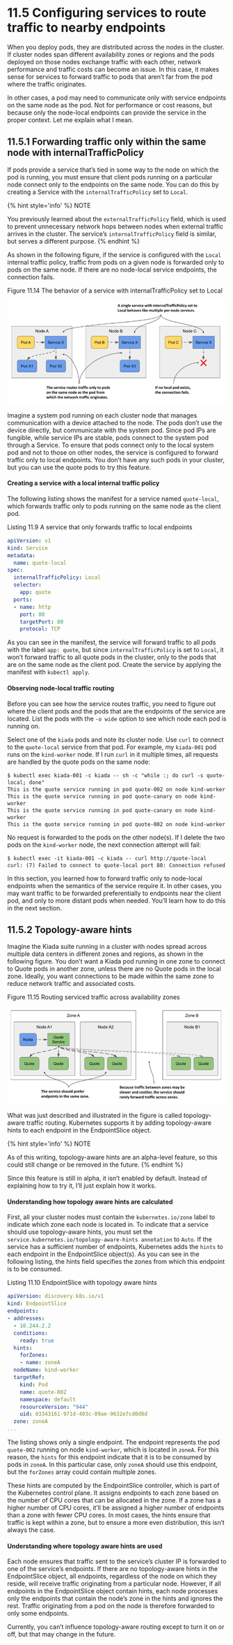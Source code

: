 # 11.5 Configuring services to route traffic to nearby endpoints
When you deploy pods, they are distributed across the nodes in the cluster. If cluster nodes span different availability zones or regions and the pods deployed on those nodes exchange traffic with each other, network performance and traffic costs can become an issue. In this case, it makes sense for services to forward traffic to pods that aren’t far from the pod where the traffic originates.

In other cases, a pod may need to communicate only with service endpoints on the same node as the pod. Not for performance or cost reasons, but because only the node-local endpoints can provide the service in the proper context. Let me explain what I mean.

## 11.5.1 Forwarding traffic only within the same node with internalTrafficPolicy
If pods provide a service that’s tied in some way to the node on which the pod is running, you must ensure that client pods running on a particular node connect only to the endpoints on the same node. You can do this by creating a Service with the `internalTrafficPolicy` set to `Local`.

{% hint style='info' %}
NOTE

You previously learned about the `externalTrafficPolicy` field, which is used to prevent unnecessary network hops between nodes when external traffic arrives in the cluster. The service’s `internalTrafficPolicy` field is similar, but serves a different purpose.
{% endhint %}


As shown in the following figure, if the service is configured with the `Local` internal traffic policy, traffic from pods on a given node is forwarded only to pods on the same node. If there are no node-local service endpoints, the connection fails.

Figure 11.14 The behavior of a service with internalTrafficPolicy set to Local

![](../images/11.14.png)

Imagine a system pod running on each cluster node that manages communication with a device attached to the node. The pods don’t use the device directly, but communicate with the system pod. Since pod IPs are fungible, while service IPs are stable, pods connect to the system pod through a Service. To ensure that pods connect only to the local system pod and not to those on other nodes, the service is configured to forward traffic only to local endpoints. You don’t have any such pods in your cluster, but you can use the quote pods to try this feature.

#### Creating a service with a local internal traffic policy
The following listing shows the manifest for a service named `quote-local`, which forwards traffic only to pods running on the same node as the client pod.

Listing 11.9 A service that only forwards traffic to local endpoints

```yaml
apiVersion: v1
kind: Service
metadata:
  name: quote-local
spec:
  internalTrafficPolicy: Local
  selector:
    app: quote
  ports:
  - name: http
    port: 80
    targetPort: 80
    protocol: TCP
```

As you can see in the manifest, the service will forward traffic to all pods with the label `app: quote`, but since `internalTrafficPolicy` is set to `Local`, it won’t forward traffic to all quote pods in the cluster, only to the pods that are on the same node as the client pod. Create the service by applying the manifest with `kubectl apply`.

#### Observing node-local traffic routing
Before you can see how the service routes traffic, you need to figure out where the client pods and the pods that are the endpoints of the service are located. List the pods with the `-o wide` option to see which node each pod is running on.

Select one of the `kiada` pods and note its cluster node. Use `curl` to connect to the `quote-local` service from that pod. For example, my `kiada-001` pod runs on the `kind-worker` node. If I run `curl` in it multiple times, all requests are handled by the quote pods on the same node:

```shell
$ kubectl exec kiada-001 -c kiada -- sh -c "while :; do curl -s quote-local; done"
This is the quote service running in pod quote-002 on node kind-worker
This is the quote service running in pod quote-canary on node kind-worker
This is the quote service running in pod quote-canary on node kind-worker
This is the quote service running in pod quote-002 on node kind-worker
```

No request is forwarded to the pods on the other node(s). If I delete the two pods on the `kind-worker` node, the next connection attempt will fail:

```shell
$ kubectl exec -it kiada-001 -c kiada -- curl http://quote-local
curl: (7) Failed to connect to quote-local port 80: Connection refused
```

In this section, you learned how to forward traffic only to node-local endpoints when the semantics of the service require it. In other cases, you may want traffic to be forwarded preferentially to endpoints near the client pod, and only to more distant pods when needed. You’ll learn how to do this in the next section.

## 11.5.2 Topology-aware hints
Imagine the Kiada suite running in a cluster with nodes spread across multiple data centers in different zones and regions, as shown in the following figure. You don’t want a Kiada pod running in one zone to connect to Quote pods in another zone, unless there are no Quote pods in the local zone. Ideally, you want connections to be made within the same zone to reduce network traffic and associated costs.

Figure 11.15 Routing serviced traffic across availability zones

![](../images/11.15.png)

What was just described and illustrated in the figure is called topology-aware traffic routing. Kubernetes supports it by adding topology-aware hints to each endpoint in the EndpointSlice object.

{% hint style='info' %}
NOTE

As of this writing, topology-aware hints are an alpha-level feature, so this could still change or be removed in the future.
{% endhint %}

Since this feature is still in alpha, it isn’t enabled by default. Instead of explaining how to try it, I’ll just explain how it works.

#### Understanding how topology aware hints are calculated
First, all your cluster nodes must contain the `kubernetes.io/zone` label to indicate which zone each node is located in. To indicate that a service should use topology-aware hints, you must set the `service.kubernetes.io/topology-aware-hints annotation` to `Auto`. If the service has a sufficient number of endpoints, Kubernetes adds the `hints` to each endpoint in the EndpointSlice object(s). As you can see in the following listing, the hints field specifies the zones from which this endpoint is to be consumed.

Listing 11.10 EndpointSlice with topology aware hints

```yaml
apiVersion: discovery.k8s.io/v1
kind: EndpointSlice
endpoints:
- addresses:
  - 10.244.2.2
  conditions:
    ready: true
  hints:
    forZones:
    - name: zoneA
  nodeName: kind-worker
  targetRef:
    kind: Pod
    name: quote-002
    namespace: default
    resourceVersion: "944"
    uid: 03343161-971d-403c-89ae-9632e7cd0d8d
  zone: zoneA
...
```

The listing shows only a single endpoint. The endpoint represents the pod `quote-002` running on node `kind-worker`, which is located in `zoneA`. For this reason, the `hints` for this endpoint indicate that it is to be consumed by pods in `zoneA`. In this particular case, only `zoneA` should use this endpoint, but the `forZones` array could contain multiple zones.

These hints are computed by the EndpointSlice controller, which is part of the Kubernetes control plane. It assigns endpoints to each zone based on the number of CPU cores that can be allocated in the zone. If a zone has a higher number of CPU cores, it’ll be assigned a higher number of endpoints than a zone with fewer CPU cores. In most cases, the hints ensure that traffic is kept within a zone, but to ensure a more even distribution, this isn’t always the case.

#### Understanding where topology aware hints are used
Each node ensures that traffic sent to the service’s cluster IP is forwarded to one of the service’s endpoints. If there are no topology-aware hints in the EndpointSlice object, all endpoints, regardless of the node on which they reside, will receive traffic originating from a particular node. However, if all endpoints in the EndpointSlice object contain hints, each node processes only the endpoints that contain the node’s zone in the hints and ignores the rest. Traffic originating from a pod on the node is therefore forwarded to only some endpoints.

Currently, you can’t influence topology-aware routing except to turn it on or off, but that may change in the future.